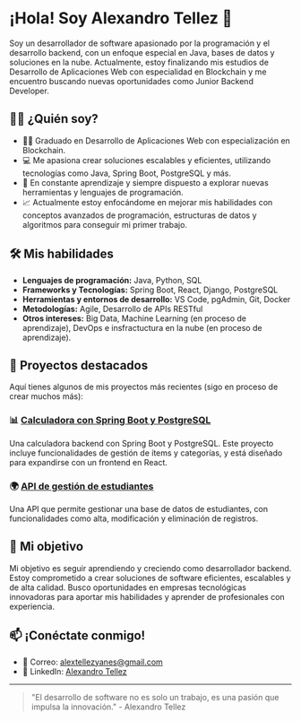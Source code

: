 # ¡Hola! Soy Alexandro Tellez 👋

Soy un desarrollador de software apasionado por la programación y el desarrollo backend, con un enfoque especial en Java, bases de datos y soluciones en la nube. Actualmente, estoy finalizando mis estudios de Desarrollo de Aplicaciones Web con especialidad en Blockchain y me encuentro buscando nuevas oportunidades como Junior Backend Developer.

## 🧑‍💻 ¿Quién soy?

- 👨‍🎓 Graduado en Desarrollo de Aplicaciones Web con especialización en Blockchain.
- 💻 Me apasiona crear soluciones escalables y eficientes, utilizando tecnologías como Java, Spring Boot, PostgreSQL y más.
- 🚀 En constante aprendizaje y siempre dispuesto a explorar nuevas herramientas y lenguajes de programación.
- 📈 Actualmente estoy enfocándome en mejorar mis habilidades con conceptos avanzados de programación, estructuras de datos y algoritmos para conseguir mi primer trabajo.

## 🛠️ Mis habilidades

- **Lenguajes de programación:** Java, Python, SQL
- **Frameworks y Tecnologías:** Spring Boot, React, Django, PostgreSQL
- **Herramientas y entornos de desarrollo:** VS Code, pgAdmin, Git, Docker
- **Metodologías:** Agile, Desarrollo de APIs RESTful
- **Otros intereses:** Big Data, Machine Learning (en proceso de aprendizaje), DevOps e insfractuctura en la nube (en proceso de aprendizaje). 

## 🌱 Proyectos destacados

Aquí tienes algunos de mis proyectos más recientes (sigo en proceso de crear muchos más):

### 📊 [Calculadora con Spring Boot y PostgreSQL](https://github.com/AlexandroTellez/Calculadora-Spring-Boot)
Una calculadora backend con Spring Boot y PostgreSQL. Este proyecto incluye funcionalidades de gestión de ítems y categorías, y está diseñado para expandirse con un frontend en React.

### 🌍 [API de gestión de estudiantes](https://github.com/AlexandroTellez/Student-API)
Una API que permite gestionar una base de datos de estudiantes, con funcionalidades como alta, modificación y eliminación de registros.

## 🎯 Mi objetivo

Mi objetivo es seguir aprendiendo y creciendo como desarrollador backend. Estoy comprometido a crear soluciones de software eficientes, escalables y de alta calidad. Busco oportunidades en empresas tecnológicas innovadoras para aportar mis habilidades y aprender de profesionales con experiencia.

## 📫 ¡Conéctate conmigo!

- 📧 Correo: alextellezyanes@gmail.com
- 🔗 LinkedIn: [Alexandro Tellez](https://www.linkedin.com/in/alex-tellez-y/)

---

> "El desarrollo de software no es solo un trabajo, es una pasión que impulsa la innovación." - Alexandro Tellez

